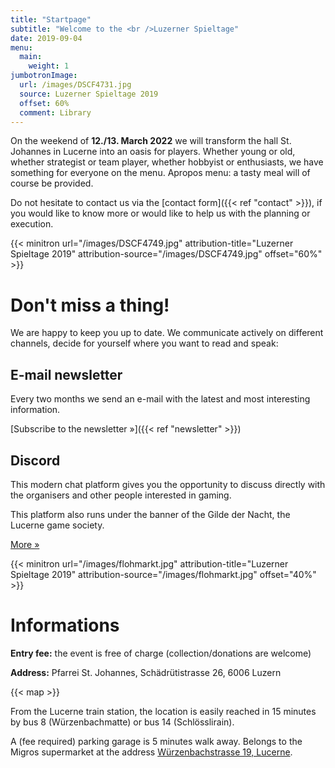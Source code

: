 ```yaml
---
title: "Startpage"
subtitle: "Welcome to the <br />Luzerner Spieltage"
date: 2019-09-04
menu:
  main:
    weight: 1
jumbotronImage:
  url: /images/DSCF4731.jpg
  source: Luzerner Spieltage 2019
  offset: 60%
  comment: Library
---
```


On the weekend of **12./13. March 2022** we will transform the hall St. Johannes in Lucerne into an oasis for players. Whether young or old, whether strategist or team player, whether hobbyist or enthusiasts, we have something for everyone on the menu. Apropos menu: a tasty meal will of course be provided.

Do not hesitate to contact us via the [contact form]({{< ref "contact" >}}), if you would like to know more or would like to help us with the planning or execution.

{{< minitron url="/images/DSCF4749.jpg" attribution-title="Luzerner Spieltage 2019" attribution-source="/images/DSCF4749.jpg" offset="60%" >}}

# Don't miss a thing!
We are happy to keep you up to date. We communicate actively on different channels, decide for yourself where you want to read and speak:

## E-mail  newsletter
Every two months we send an e-mail with the latest and most interesting information.

[Subscribe to the newsletter »]({{< ref "newsletter" >}})

## Discord
This modern chat platform gives you the opportunity to discuss directly with the organisers and other people interested in gaming.

This platform also runs under the banner of the Gilde der Nacht, the Lucerne game society.

[More »](https://chat.gildedernacht.ch)

{{< minitron url="/images/flohmarkt.jpg" attribution-title="Luzerner Spieltage 2019" attribution-source="/images/flohmarkt.jpg" offset="40%" >}}

# Informations

**Entry fee:** the event is free of charge (collection/donations are welcome)

**Address:** Pfarrei St. Johannes, Schädrütistrasse 26, 6006 Luzern

{{< map >}}

From the Lucerne train station, the location is easily reached in 15 minutes by bus 8 (Würzenbachmatte) or bus 14 (Schlösslirain).

A (fee required) parking garage is 5 minutes walk away. Belongs to the Migros supermarket at the address [Würzenbachstrasse 19, Lucerne](https://www.google.com/maps/place/Migros+Supermarkt/@47.0548083,8.3433408,18.5z/data=!4m5!3m4!1s0x478ffb4e3b438fcf:0x44bae0889972cca5!8m2!3d47.0550141!4d8.3437071).
